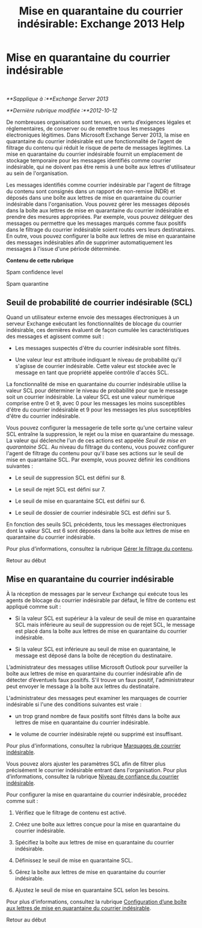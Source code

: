 ﻿---
title: 'Mise en quarantaine du courrier indésirable: Exchange 2013 Help'
TOCTitle: Mise en quarantaine du courrier indésirable
ms:assetid: 4535496f-de6a-43df-8e53-c9a97f65cccc
ms:mtpsurl: https://technet.microsoft.com/fr-fr/library/Aa997692(v=EXCHG.150)
ms:contentKeyID: 50478045
ms.date: 05/23/2018
mtps_version: v=EXCHG.150
ms.translationtype: MT
---

# Mise en quarantaine du courrier indésirable

 

_**Sapplique à :**Exchange Server 2013_

_**Dernière rubrique modifiée :**2012-10-12_

De nombreuses organisations sont tenues, en vertu d’exigences légales et réglementaires, de conserver ou de remettre tous les messages électroniques légitimes. Dans Microsoft Exchange Server 2013, la mise en quarantaine du courrier indésirable est une fonctionnalité de l’agent de filtrage du contenu qui réduit le risque de perte de messages légitimes. La mise en quarantaine du courrier indésirable fournit un emplacement de stockage temporaire pour les messages identifiés comme courrier indésirable, qui ne doivent pas être remis à une boîte aux lettres d'utilisateur au sein de l'organisation.

Les messages identifiés comme courrier indésirable par l'agent de filtrage du contenu sont consignés dans un rapport de non-remise (NDR) et déposés dans une boîte aux lettres de mise en quarantaine du courrier indésirable dans l'organisation. Vous pouvez gérer les messages déposés dans la boîte aux lettres de mise en quarantaine du courrier indésirable et prendre des mesures appropriées. Par exemple, vous pouvez déléguer des messages ou permettre que les messages marqués comme faux positifs dans le filtrage du courrier indésirable soient routés vers leurs destinataires. En outre, vous pouvez configurer la boîte aux lettres de mise en quarantaine des messages indésirables afin de supprimer automatiquement les messages à l'issue d'une période déterminée.

**Contenu de cette rubrique**

Spam confidence level

Spam quarantine

## Seuil de probabilité de courrier indésirable (SCL)

Quand un utilisateur externe envoie des messages électroniques à un serveur Exchange exécutant les fonctionnalités de blocage du courrier indésirable, ces dernières évaluent de façon cumulée les caractéristiques des messages et agissent comme suit :

  - Les messages suspectés d'être du courrier indésirable sont filtrés.

  - Une valeur leur est attribuée indiquant le niveau de probabilité qu'il s'agisse de courrier indésirable. Cette valeur est stockée avec le message en tant que propriété appelée contrôle d'accès SCL.

La fonctionnalité de mise en quarantaine du courrier indésirable utilise la valeur SCL pour déterminer le niveau de probabilité pour que le message soit un courrier indésirable. La valeur SCL est une valeur numérique comprise entre 0 et 9, avec 0 pour les messages les moins susceptibles d'être du courrier indésirable et 9 pour les messages les plus susceptibles d'être du courrier indésirable.

Vous pouvez configurer la messagerie de telle sorte qu'une certaine valeur SCL entraîne la suppression, le rejet ou la mise en quarantaine du message. La valeur qui déclenche l'un de ces actions est appelée *Seuil de mise en quarantaine SCL*. Au niveau du filtrage du contenu, vous pouvez configurer l'agent de filtrage du contenu pour qu'il base ses actions sur le seuil de mise en quarantaine SCL. Par exemple, vous pouvez définir les conditions suivantes :

  - Le seuil de suppression SCL est défini sur 8.

  - Le seuil de rejet SCL est défini sur 7.

  - Le seuil de mise en quarantaine SCL est défini sur 6.

  - Le seuil de dossier de courrier indésirable SCL est défini sur 5.

En fonction des seuils SCL précédents, tous les messages électroniques dont la valeur SCL est 6 sont déposés dans la boîte aux lettres de mise en quarantaine du courrier indésirable.

Pour plus d’informations, consultez la rubrique [Gérer le filtrage du contenu](manage-content-filtering-exchange-2013-help.md).

Retour au début

## Mise en quarantaine du courrier indésirable

À la réception de messages par le serveur Exchange qui exécute tous les agents de blocage du courrier indésirable par défaut, le filtre de contenu est appliqué comme suit :

  - Si la valeur SCL est supérieur à la valeur de seuil de mise en quarantaine SCL mais inférieure au seuil de suppression ou de rejet SCL, le message est placé dans la boîte aux lettres de mise en quarantaine du courrier indésirable.

  - Si la valeur SCL est inférieure au seuil de mise en quarantaine, le message est déposé dans la boîte de réception du destinataire.

L’administrateur des messages utilise Microsoft Outlook pour surveiller la boîte aux lettres de mise en quarantaine du courrier indésirable afin de détecter d’éventuels faux positifs. S'il trouve un faux positif, l'administrateur peut envoyer le message à la boîte aux lettres du destinataire.

L'administrateur des messages peut examiner les marquages de courrier indésirable si l'une des conditions suivantes est vraie :

  - un trop grand nombre de faux positifs sont filtrés dans la boîte aux lettres de mise en quarantaine du courrier indésirable.

  - le volume de courrier indésirable rejeté ou supprimé est insuffisant.

Pour plus d'informations, consultez la rubrique [Marquages de courrier indésirable](anti-spam-stamps-exchange-2013-help.md).

Vous pouvez alors ajuster les paramètres SCL afin de filtrer plus précisément le courrier indésirable entrant dans l'organisation. Pour plus d’informations, consultez la rubrique [Niveau de confiance du courrier indésirable](spam-confidence-level-threshold-exchange-2013-help.md).

Pour configurer la mise en quarantaine du courrier indésirable, procédez comme suit :

1.  Vérifiez que le filtrage de contenu est activé.

2.  Créez une boîte aux lettres conçue pour la mise en quarantaine du courrier indésirable.

3.  Spécifiez la boîte aux lettres de mise en quarantaine du courrier indésirable.

4.  Définissez le seuil de mise en quarantaine SCL.

5.  Gérez la boîte aux lettres de mise en quarantaine du courrier indésirable.

6.  Ajustez le seuil de mise en quarantaine SCL selon les besoins.

Pour plus d'informations, consultez la rubrique [Configuration d’une boîte aux lettres de mise en quarantaine du courrier indésirable](configure-a-spam-quarantine-mailbox-exchange-2013-help.md).

Retour au début

